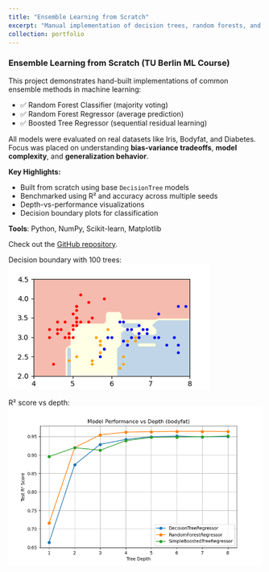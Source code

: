 ```yaml
---
title: "Ensemble Learning from Scratch"
excerpt: "Manual implementation of decision trees, random forests, and boosting. <br/><img src='https://github.com/dmtschulz/grow-your-own-forest/main/plots/random_forest_boundary.png' width='250'>"
collection: portfolio
---
```


### Ensemble Learning from Scratch (TU Berlin ML Course)

This project demonstrates hand-built implementations of common ensemble methods in machine learning:

- ✅ Random Forest Classifier (majority voting)
- ✅ Random Forest Regressor (average prediction)
- ✅ Boosted Tree Regressor (sequential residual learning)

All models were evaluated on real datasets like Iris, Bodyfat, and Diabetes.  
Focus was placed on understanding **bias-variance tradeoffs**, **model complexity**, and **generalization behavior**.

**Key Highlights:**
- Built from scratch using base `DecisionTree` models
- Benchmarked using R² and accuracy across multiple seeds
- Depth-vs-performance visualizations
- Decision boundary plots for classification

**Tools**: Python, NumPy, Scikit-learn, Matplotlib

Check out the [GitHub repository](https://github.com/dmtschulz/grow-your-own-forest).

Decision boundary with 100 trees:
![Decision Boundary](https://raw.githubusercontent.com/dmtschulz/grow-your-own-forest/main/plots/random_forest_boundary.png)

R² score vs depth:
![Depth vs R²](https://raw.githubusercontent.com/dmtschulz/grow-your-own-forest/main/plots/depth_vs_r2_bodyfat.png)
